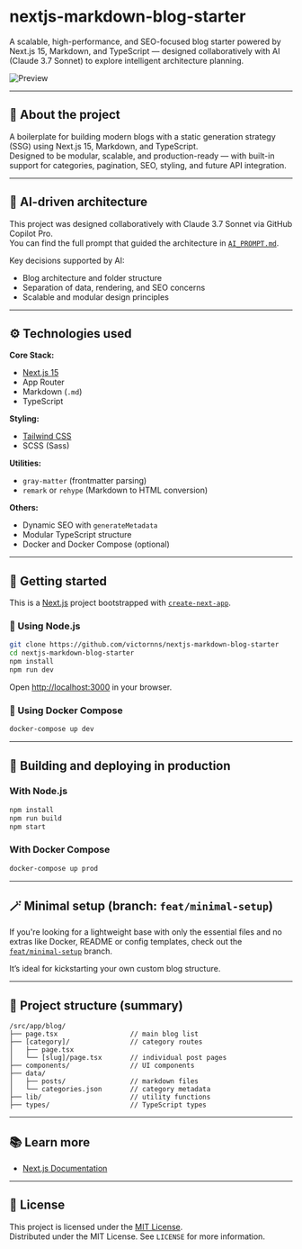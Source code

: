 # nextjs-markdown-blog-starter

A scalable, high-performance, and SEO-focused blog starter powered by Next.js 15, Markdown, and TypeScript — designed collaboratively with AI (Claude 3.7 Sonnet) to explore intelligent architecture planning.

![Preview](./public/demo-preview.gif)

---

## 📌 About the project

A boilerplate for building modern blogs with a static generation strategy (SSG) using Next.js 15, Markdown, and TypeScript.  
Designed to be modular, scalable, and production-ready — with built-in support for categories, pagination, SEO, styling, and future API integration.

---

## 🤖 AI-driven architecture

This project was designed collaboratively with Claude 3.7 Sonnet via GitHub Copilot Pro.  
You can find the full prompt that guided the architecture in [`AI_PROMPT.md`](./AI_PROMPT.md).

Key decisions supported by AI:
- Blog architecture and folder structure
- Separation of data, rendering, and SEO concerns
- Scalable and modular design principles

---

## ⚙️ Technologies used

**Core Stack:**
- [Next.js 15](https://nextjs.org/)
- App Router
- Markdown (`.md`)
- TypeScript

**Styling:**
- [Tailwind CSS](https://tailwindcss.com/)
- SCSS (Sass)

**Utilities:**
- `gray-matter` (frontmatter parsing)
- `remark` or `rehype` (Markdown to HTML conversion)

**Others:**
- Dynamic SEO with `generateMetadata`
- Modular TypeScript structure
- Docker and Docker Compose (optional)

---

## 🧪 Getting started

This is a [Next.js](https://nextjs.org) project bootstrapped with [`create-next-app`](https://nextjs.org/docs/app/api-reference/cli/create-next-app).

### 🔧 Using Node.js

```bash
git clone https://github.com/victornns/nextjs-markdown-blog-starter
cd nextjs-markdown-blog-starter
npm install
npm run dev
```

Open [http://localhost:3000](http://localhost:3000) in your browser.

### 🐳 Using Docker Compose

```bash
docker-compose up dev
```

---

## 🚀 Building and deploying in production

### With Node.js

```bash
npm install
npm run build
npm start
```

### With Docker Compose

```bash
docker-compose up prod
```

---

## 🪄 Minimal setup (branch: `feat/minimal-setup`)

If you're looking for a lightweight base with only the essential files and no extras like Docker, README or config templates, check out the [`feat/minimal-setup`](https://github.com/victornns/nextjs-markdown-blog-starter/tree/feat/minimal-setup) branch.

It’s ideal for kickstarting your own custom blog structure.

---

## 📁 Project structure (summary)

```
/src/app/blog/
├── page.tsx                  // main blog list
├── [category]/               // category routes
│   ├── page.tsx
│   └── [slug]/page.tsx       // individual post pages
├── components/               // UI components
├── data/
│   ├── posts/                // markdown files
│   └── categories.json       // category metadata
├── lib/                      // utility functions
├── types/                    // TypeScript types
```

---

## 📚 Learn more

- [Next.js Documentation](https://nextjs.org/docs)

---

## 🪪 License

This project is licensed under the [MIT License](./LICENSE).  
Distributed under the MIT License. See `LICENSE` for more information.